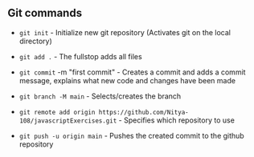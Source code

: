 ## Git commands

- `git init`  - Initialize new git repository (Activates git on the local directory)
- `git add .` - The fullstop adds all files
- `git commit` -m "first commit" - Creates a commit and adds a commit message, explains what new code and changes have been made

- `git branch -M main` - Selects/creates the branch
- `git remote add origin https://github.com/Nitya-108/javascriptExercises.git` - Specifies which repository to use
- `git push -u origin main` - Pushes the created commit to the github repository
